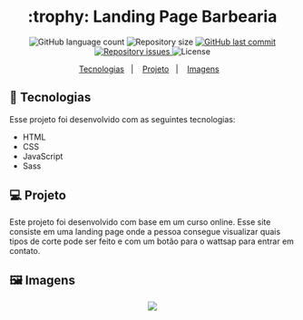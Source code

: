 <h1 align="center">
  :trophy: Landing Page Barbearia
</h1>

<p align="center">
  <img alt="GitHub language count" src="https://img.shields.io/github/languages/count/GuilhermeManzano/chess-system-java">

  <img alt="Repository size" src="https://img.shields.io/github/repo-size/GuilhermeManzano/chess-system-java">

  <a href="https://github.com/GuilhermeManzano/projeto-base-conhecimento/master">
    <img alt="GitHub last commit" src="https://img.shields.io/github/last-commit/GuilhermeManzano/chess-system-java">
  </a>

  <a href="https://github.com/GuilhermeManzano/projeto-base-conhecimento/issues">
    <img alt="Repository issues" src="https://img.shields.io/github/issues/GuilhermeManzano/chess-system-java">
  </a>

  <img alt="License" src="https://img.shields.io/badge/license-MIT-brightgreen">
</p>

<p align="center">
  <a href="#-tecnologias">Tecnologias</a>&nbsp;&nbsp;&nbsp;|&nbsp;&nbsp;&nbsp;
  <a href="#-projeto">Projeto</a>&nbsp;&nbsp;&nbsp;|&nbsp;&nbsp;&nbsp;
  <a href="#%EF%B8%8F-imagens">Imagens</a>&nbsp;&nbsp;&nbsp;
</p>

## 🚀 Tecnologias 


Esse projeto foi desenvolvido com as seguintes tecnologias:

- HTML
- CSS
- JavaScript
- Sass

## 💻 Projeto
  Este projeto foi desenvolvido com base em um curso online. Esse site consiste em uma landing page onde a pessoa consegue visualizar quais tipos de corte pode ser feito e com um botão para o wattsap para entrar em contato.

  ## 🖼️ Imagens

<p align="center">
  <img src="https://github.com/AlvaroHenriqueSilva/barbearia/assets/113359747/bd3f66e2-64c0-4b7e-a4d4-efdb14c83b95"/>
</p>

